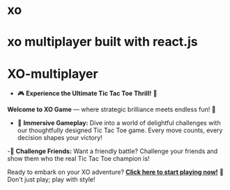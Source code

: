 
# xo
 xo multiplayer built with react.js
=======
# XO-multiplayer

- 🎮 **Experience the Ultimate Tic Tac Toe Thrill!** 🎉

**Welcome to XO Game** — where strategic brilliance meets endless fun! 🚀

- 🌈 **Immersive Gameplay:** Dive into a world of delightful challenges with our thoughtfully designed Tic Tac Toe game. Every move counts, every decision shapes your victory!

-👥 **Challenge Friends:** Want a friendly battle? Challenge your friends and show them who the real Tic Tac Toe champion is!

Ready to embark on your XO adventure? **[Click here to start playing now!](https://playsxo.netlify.app)**
🚀 Don't just play; play with style!

